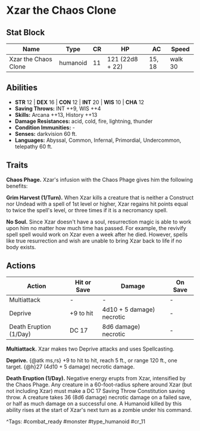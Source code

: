 # Xzar the Chaos Clone

## Stat Block

| Name | Type | CR | HP | AC | Speed |
|------|------|----|----|----|-------|
| Xzar the Chaos Clone | humanoid | 11 | 121 (22d8 + 22) | 15, 18 | walk 30 |

## Abilities

- **STR** 12 | **DEX** 16 | **CON** 12 | **INT** 20 | **WIS** 10 | **CHA** 12
- **Saving Throws:** INT ++9, WIS ++4  
- **Skills:** Arcana ++13, History ++13  
- **Damage Resistances:** acid, cold, fire, lightning, thunder  
- **Condition Immunities:** -  
- **Senses:** darkvision 60 ft.  
- **Languages:** Abyssal, Common, Infernal, Primordial, Undercommon, telepathy 60 ft.

## Traits

**Chaos Phage.** Xzar's infusion with the Chaos Phage gives him the following benefits:

**Grim Harvest (1/Turn).** When Xzar kills a creature that is neither a Construct nor Undead with a spell of 1st level or higher, Xzar regains hit points equal to twice the spell's level, or three times if it is a necromancy spell.

**No Soul.** Since Xzar doesn't have a soul, resurrection magic is able to work upon him no matter how much time has passed. For example, the revivify spell spell would work on Xzar even a week after he died. However, spells like true resurrection and wish are unable to bring Xzar back to life if no body exists.


## Actions

| Action | Hit or Save | Damage | On Save |
|--------|--------------|--------|----------|
| Multiattack | - | - | - |
| Deprive | +9 to hit | 4d10 + 5 damage) necrotic | - |
| Death Eruption (1/Day) | DC 17 | 8d6 damage) necrotic | - |

**Multiattack.** Xzar makes two Deprive attacks and uses Spellcasting.

**Deprive.** {@atk ms,rs} +9 to hit to hit, reach 5 ft., or range 120 ft., one target. {@h}27 (4d10 + 5 damage) necrotic damage.

**Death Eruption (1/Day).** Negative energy erupts from Xzar, intensified by the Chaos Phage. Any creature in a 60-foot-radius sphere around Xzar (but not including Xzar) must make a DC 17 Saving Throw Constitution saving throw. A creature takes 36 (8d6 damage) necrotic damage on a failed save, or half as much damage on a successful one. A Humanoid killed by this ability rises at the start of Xzar's next turn as a zombie under his command.


^Tags: #combat_ready #monster #type_humanoid #cr_11